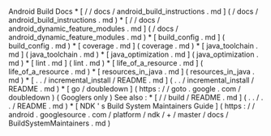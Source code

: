 #
Android
Build
Docs
*
[
/
/
docs
/
android_build_instructions
.
md
]
(
/
docs
/
android_build_instructions
.
md
)
*
[
/
/
docs
/
android_dynamic_feature_modules
.
md
]
(
/
docs
/
android_dynamic_feature_modules
.
md
)
*
[
build_config
.
md
]
(
build_config
.
md
)
*
[
coverage
.
md
]
(
coverage
.
md
)
*
[
java_toolchain
.
md
]
(
java_toolchain
.
md
)
*
[
java_optimization
.
md
]
(
java_optimization
.
md
)
*
[
lint
.
md
]
(
lint
.
md
)
*
[
life_of_a_resource
.
md
]
(
life_of_a_resource
.
md
)
*
[
resources_in_java
.
md
]
(
resources_in_java
.
md
)
*
[
.
.
/
incremental_install
/
README
.
md
]
(
.
.
/
incremental_install
/
README
.
md
)
*
[
go
/
doubledown
]
(
https
:
/
/
goto
.
google
.
com
/
doubledown
)
(
Googlers
only
)
See
also
:
*
[
/
/
build
/
README
.
md
]
(
.
.
/
.
.
/
README
.
md
)
*
[
NDK
'
s
Build
System
Maintainers
Guide
]
(
https
:
/
/
android
.
googlesource
.
com
/
platform
/
ndk
/
+
/
master
/
docs
/
BuildSystemMaintainers
.
md
)
